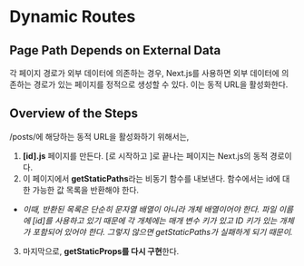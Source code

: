 # Dynamic Routes

## Page Path Depends on External Data
각 페이지 경로가 외부 데이터에 의존하는 경우, Next.js를 사용하면 외부 데이터에 의존하는 경로가 있는 페이지를 정적으로 생성할 수 있다. 이는 동적 URL을 활성화한다.
<br/>
## Overview of the Steps
/posts/<id>에 해당하는 동적 URL을 활성화하기 위해서는,
1. **[id].js** 페이지를 만든다. [로 시작하고 ]로 끝나는 페이지는 Next.js의 동적 경로이다.
2. 이 페이지에서 **getStaticPaths**라는 비동기 함수를 내보낸다. 함수에서는 id에 대한 가능한 값 목록을 반환해야 한다. 
* *이때, 반환된 목록은 단순히 문자열 배열이 아니라 개체 배열이어야 한다. 파일 이름에 [id]를 사용하고 있기 때문에 각 개체에는 매개 변수 키가 있고 ID 키가 있는 개체가 포함되어 있어야 한다. 그렇지 않으면 getStaticPaths가 실패하게 되기 때문이.*
3. 마지막으로, **getStaticProps를 다시 구현**한다.
